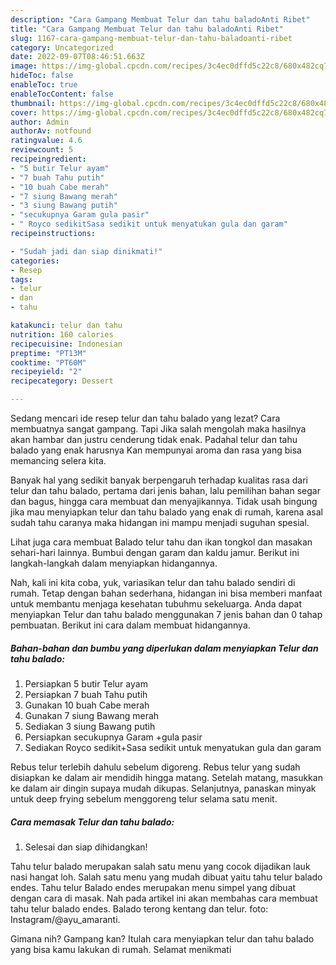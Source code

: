 ```yaml
---
description: "Cara Gampang Membuat Telur dan tahu baladoAnti Ribet"
title: "Cara Gampang Membuat Telur dan tahu baladoAnti Ribet"
slug: 1167-cara-gampang-membuat-telur-dan-tahu-baladoanti-ribet
category: Uncategorized
date: 2022-09-07T08:46:51.663Z
image: https://img-global.cpcdn.com/recipes/3c4ec0dffd5c22c8/680x482cq70/telur-dan-tahu-balado-foto-resep-utama.jpg
hideToc: false
enableToc: true
enableTocContent: false
thumbnail: https://img-global.cpcdn.com/recipes/3c4ec0dffd5c22c8/680x482cq70/telur-dan-tahu-balado-foto-resep-utama.jpg
cover: https://img-global.cpcdn.com/recipes/3c4ec0dffd5c22c8/680x482cq70/telur-dan-tahu-balado-foto-resep-utama.jpg
author: Admin
authorAv: notfound
ratingvalue: 4.6
reviewcount: 5
recipeingredient:
- "5 butir Telur ayam"
- "7 buah Tahu putih"
- "10 buah Cabe merah"
- "7 siung Bawang merah"
- "3 siung Bawang putih"
- "secukupnya Garam gula pasir"
- " Royco sedikitSasa sedikit untuk menyatukan gula dan garam"
recipeinstructions:

- "Sudah jadi dan siap dinikmati!"
categories:
- Resep
tags:
- telur
- dan
- tahu

katakunci: telur dan tahu 
nutrition: 160 calories
recipecuisine: Indonesian
preptime: "PT13M"
cooktime: "PT60M"
recipeyield: "2"
recipecategory: Dessert

---
```



Sedang mencari ide resep telur dan tahu balado yang lezat? Cara membuatnya sangat gampang. Tapi Jika salah mengolah maka hasilnya akan hambar dan justru cenderung tidak enak. Padahal telur dan tahu balado yang enak harusnya Kan mempunyai aroma dan rasa yang bisa memancing selera kita.


Banyak hal yang sedikit banyak berpengaruh terhadap kualitas rasa dari telur dan tahu balado, pertama dari jenis bahan, lalu pemilihan bahan segar dan bagus, hingga cara membuat dan menyajikannya. Tidak usah bingung jika mau menyiapkan telur dan tahu balado yang enak di rumah, karena asal sudah tahu caranya maka hidangan ini mampu menjadi suguhan spesial.

Lihat juga cara membuat Balado telur tahu dan ikan tongkol dan masakan sehari-hari lainnya. Bumbui dengan garam dan kaldu jamur. Berikut ini langkah-langkah dalam menyiapkan hidangannya.


Nah, kali ini kita coba, yuk, variasikan telur dan tahu balado sendiri di rumah. Tetap dengan bahan sederhana, hidangan ini bisa memberi manfaat untuk membantu menjaga kesehatan tubuhmu sekeluarga. Anda dapat menyiapkan Telur dan tahu balado menggunakan 7 jenis bahan dan 0 tahap pembuatan. Berikut ini cara dalam membuat hidangannya.

<!--inarticleads1-->

##### Bahan-bahan dan bumbu yang diperlukan dalam menyiapkan Telur dan tahu balado:

1. Persiapkan 5 butir Telur ayam
1. Persiapkan 7 buah Tahu putih
1. Gunakan 10 buah Cabe merah
1. Gunakan 7 siung Bawang merah
1. Sediakan 3 siung Bawang putih
1. Persiapkan secukupnya Garam +gula pasir
1. Sediakan  Royco sedikit+Sasa sedikit untuk menyatukan gula dan garam


Rebus telur terlebih dahulu sebelum digoreng. Rebus telur yang sudah disiapkan ke dalam air mendidih hingga matang. Setelah matang, masukkan ke dalam air dingin supaya mudah dikupas. Selanjutnya, panaskan minyak untuk deep frying sebelum menggoreng telur selama satu menit. 

<!--inarticleads2-->

##### Cara memasak Telur dan tahu balado:


1. Selesai dan siap dihidangkan!

Tahu telur balado merupakan salah satu menu yang cocok dijadikan lauk nasi hangat loh. Salah satu menu yang mudah dibuat yaitu tahu telur balado endes. Tahu telur Balado endes merupakan menu simpel yang dibuat dengan cara di masak. Nah pada artikel ini akan membahas cara membuat tahu telur balado endes. Balado terong kentang dan telur. foto: Instagram/@ayu_amaranti. 

Gimana nih? Gampang kan? Itulah cara menyiapkan telur dan tahu balado yang bisa kamu lakukan di rumah. Selamat menikmati
